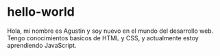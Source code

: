 # hello-world

Hola, mi nombre es Agustin y soy nuevo en el mundo del desarrollo web.
Tengo conocimientos basicos de HTML y CSS, y actualmente estoy aprendiendo JavaScript.

